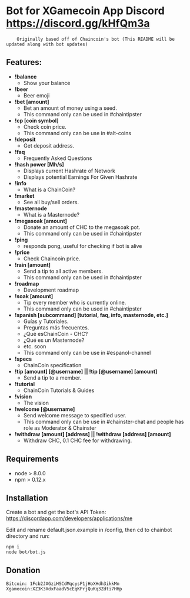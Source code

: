 # Bot for XGamecoin App Discord https://discord.gg/kHfQm3a

        Originally based off of Chaincoin's bot (This README will be updated along with bot updates)

## Features:

* **!balance**
    * Show your balance
* **!beer**
    * Beer emoji
* **!bet [amount]**
    * Bet an amount of money using a seed.
    * This command only can be used in #chaintipster
* **!cp [coin symbol]**
    * Check coin price.
    * This command only can be use in #alt-coins
* **!deposit**
    * Get deposit address.
* **!faq**
    * Frequently Asked Questions
* **!hash power [Mh/s]**
    * Displays current Hashrate of Network
    * Displays potential Earnings For Given Hashrate
* **!info**
    * What is a ChainCoin?
* **!market**
    * See all buy/sell orders.
* **!masternode**
    * What is a Masternode?
* **!megasoak [amount]**
    * Donate an amount of CHC to the megasoak pot.
    * This command only can be used in #chaintipster
* **!ping**
    * responds pong, useful for checking if bot is alive
* **!price**
    * Check Chaincoin price.
* **!rain [amount]**
    * Send a tip to all active members.
    * This command only can be used in #chaintipster
* **!roadmap**
    * Development roadmap
* **!soak [amount]**
    * Tip every member who is currently online.
    * This command only can be used in #chaintipster
* **!spanish [subcommand] [tutorial, faq, info, masternode, etc.]**
    * Guías y Tutoriales.
    * Preguntas más frecuentes.
    * ¿Qué esChainCoin - CHC?
    * ¿Qué es un Masternode?
    * etc. soon
    * This command only can be use in #espanol-channel
* **!specs**
    * ChainCoin specification
* **!tip [amount] [@username] || !tip [@username] [amount]**
    * Send a tip to a member.
* **!tutorial**
    * ChainCoin Tutorials & Guides
* **!vision**
    * The vision
* **!welcome [@username]**
    * Send welcome message to specified user.
    * This command only can be use in #chainster-chat and people has role as Moderator & Chainster
* **!withdraw [amount] [address] || !withdraw [address] [amount]**
    * Withdraw CHC, 0.1 CHC fee for withdrawing.

## Requirements

* node > 8.0.0
* npm > 0.12.x

## Installation

Create a bot and get the bot's API Token:
https://discordapp.com/developers/applications/me

Edit and rename default.json.example in /config, then cd to chainbot directory
and run:

```
npm i
node bot/bot.js
```

## Donation
```
Bitcoin: 1Fcb2JAGziHSCdMqcysP1jHoXHdh3ikkMn
Xgamecoin:XZ3K3XdxFaadV5cEqKPrjQuKq3Zdti7HHp

```
